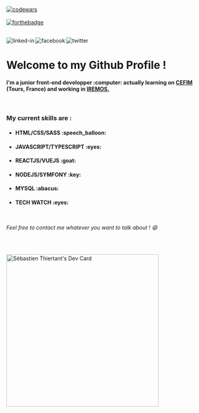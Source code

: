 [![codewars](https://www.codewars.com/users/sebthiertant/badges/micro)](https://www.codewars.com/)
<br><br>
[![forthebadge](https://forthebadge.com/images/badges/60-percent-of-the-time-works-every-time.svg)](https://forthebadge.com)
<br>
<br>

[<img align="left" alt="linked-in" src="https://img.shields.io/badge/linkedin-%230077B5.svg?&style=for-the-badge&logo=linkedin&logoColor=white" />](https://www.linkedin.com/in/s%C3%A9bastien-thiertant-715751bb/)
[<img align="left" alt="facebook" src="https://img.shields.io/badge/facebook-%231877F2.svg?&style=for-the-badge&logo=facebook&logoColor=white" />](https://www.facebook.com/sebastien.thiertant)
[<img align="left" alt="twitter" src="https://img.shields.io/badge/twitter-%231DA1F2.svg?&style=for-the-badge&logo=twitter&logoColor=white" />](https://twitter.com/SebThiertant)

<br>


<h1>Welcome to my Github Profile !</h1>
<h4>I'm a junior front-end developper :computer: actually learning on <a href="https://www.cefim.eu/" target="_blank"> CEFIM </a>(Tours, France) and working in <a href="https://www.linkedin.com/company/iremos-sas/mycompany/" target="_blank" > IREMOS.</a></h4>
<br>

<h3> My current skills are : </h3>

- <h4>HTML/CSS/SASS :speech_balloon:</h4>
- <h4>JAVASCRIPT/TYPESCRIPT :eyes:</h4>
- <h4>REACTJS/VUEJS :goat:</h4>
- <h4>NODEJS/SYMFONY :key:</h4>
- <h4>MYSQL :abacus:</h4>
- <h4>TECH WATCH :eyes:</h4>


<br>

<em>Feel free to contact me whatever you want to talk about ! :smile:</em>

<br>
<br>

<a href="https://app.daily.dev/SebThiertant"><img src="https://api.daily.dev/devcards/3ece8d05ee7749c48d365da313833f53.png?r=zs9" width="400" alt="Sébastien Thiertant's Dev Card"/></a>

